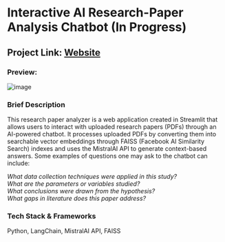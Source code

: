 # Interactive AI Research-Paper Analysis Chatbot (In Progress)
## Project Link: [Website](https://interactive-ai-research-paper-analysis.onrender.com)
### Preview:
![image]([https://github.com/user-attachments/assets/14ecc3e1-17da-4cc0-8b60-dea300b66266](https://interactive-ai-research-paper-analysis.onrender.com))

### Brief Description
This research paper analyzer is a web application created in Streamlit that allows users to interact with uploaded research papers (PDFs) through an AI-powered chatbot. It processes uploaded PDFs by converting them into searchable vector embeddings through FAISS (Facebook AI Similarity Search) indexes and uses the MistralAI API to generate context-based answers. Some examples of questions one may ask to the chatbot can include:

*What data collection techniques were applied in this study? <br />
What are the parameters or variables studied? <br />
What conclusions were drawn from the hypothesis? <br />
What gaps in literature does this paper address?*

### Tech Stack & Frameworks
Python, LangChain, MistralAI API, FAISS

